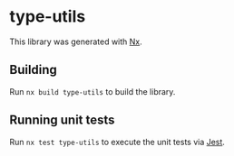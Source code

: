 # type-utils

This library was generated with [Nx](https://nx.dev).

## Building

Run `nx build type-utils` to build the library.

## Running unit tests

Run `nx test type-utils` to execute the unit tests via [Jest](https://jestjs.io).
